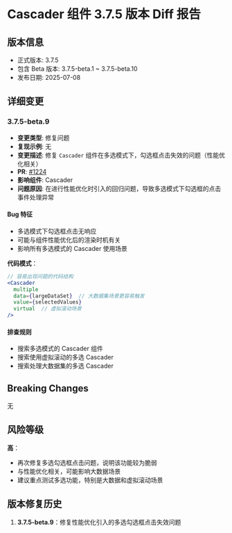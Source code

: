 # Cascader 组件 3.7.5 版本 Diff 报告

## 版本信息
- 正式版本: 3.7.5
- 包含 Beta 版本: 3.7.5-beta.1 ~ 3.7.5-beta.10
- 发布日期: 2025-07-08

## 详细变更

### 3.7.5-beta.9
- **变更类型**: 修复问题
- **复现示例**: 无
- **变更描述**: 修复 `Cascader` 组件在多选模式下，勾选框点击失效的问题（性能优化相关）
- **PR**: [#1224](https://github.com/sheinsight/shineout-next/pull/1224)
- **影响组件**: Cascader
- **问题原因**: 在进行性能优化时引入的回归问题，导致多选模式下勾选框的点击事件处理异常

#### Bug 特征
- 多选模式下勾选框点击无响应
- 可能与组件性能优化后的渲染时机有关
- 影响所有多选模式的 Cascader 使用场景

**代码模式**：
```jsx
// 容易出现问题的代码结构
<Cascader
  multiple
  data={largeDataSet}  // 大数据集场景更容易触发
  value={selectedValues}
  virtual  // 虚拟滚动场景
/>
```

#### 排查规则
- 搜索多选模式的 Cascader 组件
- 搜索使用虚拟滚动的多选 Cascader
- 搜索处理大数据集的多选 Cascader

## Breaking Changes

无

## 风险等级

**高**：
- 再次修复多选勾选框点击问题，说明该功能较为脆弱
- 与性能优化相关，可能影响大数据场景
- 建议重点测试多选功能，特别是大数据和虚拟滚动场景

## 版本修复历史

1. **3.7.5-beta.9**：修复性能优化引入的多选勾选框点击失效问题